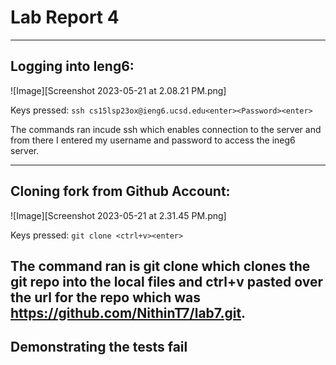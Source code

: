# Lab Report 4
---
## Logging into Ieng6:
![Image][Screenshot 2023-05-21 at 2.08.21 PM.png]

Keys pressed: ```ssh cs15lsp23ox@ieng6.ucsd.edu<enter><Password><enter>```

The commands ran incude ssh which enables connection to the server and from there I entered my username and password to access the ineg6 server.

---
## Cloning fork from Github Account:
![Image][Screenshot 2023-05-21 at 2.31.45 PM.png]

Keys pressed: ```git clone <ctrl+v><enter>```

The command ran is git clone which clones the git repo into the local files and ctrl+v pasted over the url for the repo which was https://github.com/NithinT7/lab7.git. 
---
## Demonstrating the tests fail


